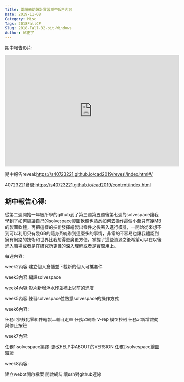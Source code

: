 ```yaml
---
Title: 電腦輔助設計實習期中報告內容
Date: 2019-11-08
Category: Misc
Tags: 2018FallCP
Slug: 2018-Fall-32-bit-Windows
Author: 邱正宇
---
```


期中報告影片:
<iframe width="560" height="360" src="https://www.youtube.com/embed/urQoNi4i0Xk" frameborder="0" allow="accelerometer; autoplay; encrypted-media; gyroscope; picture-in-picture" allowfullscreen></iframe>

期中報告reveal:<a href="https://s40723221.github.io/cad2019/reveal/index.html#/">https://s40723221.github.io/cad2019/reveal/index.html#/</a>

40723221倉儲:<a href="https://s40723221.github.io/cad2019/content/index.html">https://s40723221.github.io/cad2019/content/index.html</a>

期中報告心得:
----

從第二週開始一年級所學的github到了第三週第五週後第七週的solvespace讓我學到了如何編議自己的solvespace製圖軟體也熟悉如何去操作這個小至只有幾MB的製圖軟體，再把這樣的技術發揮繪製出零件之後丟入進行模擬，一開始從來想不到可以利用只有幾GB的隨身系統辦到這麼多的事情，非常的不容易也讓我體認到擁有網路的技術和世界比我想得更廣更方便，掌握了這些資源之後希望可以在以後進入職場或者是在研究所更佳的深入理解或者是實際用上。

每週內容:

week2內容:建立個人倉儲並下載新的個人可攜套件


week3內容:編譯solvespace


week4內容:影片新增浮水印並補上以前的進度


week5內容:練習solvespace並熟悉solvespace的操作方式


week6內容:

任務1:參數化零組件繪製二輪自走車
任務2:網際 V-rep 模型控制
任務3:新增啟動與停止按鈕


week7內容:

任務1:solvespace編譯-更改HELP中ABOUT的VERSION
任務2:solvespace繪圖驗證


week8內容:

建立webot開啟檔案
開啟網誌
讓ssh對github連線






